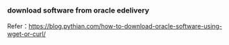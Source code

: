 
### download software from oracle edelivery 




Refer：https://blog.pythian.com/how-to-download-oracle-software-using-wget-or-curl/
